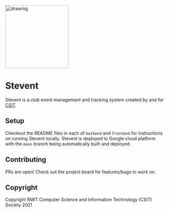 <img src="https://user-images.githubusercontent.com/16392483/121765875-6d564980-cb91-11eb-91c2-8e15512dd570.png" alt="drawing" width="200"/>

# Stevent

Stevent is a club event management and tracking system created by and for [CSIT](https://csitsociety.club/). 

## Setup

Checkout the README files in each of `backend` and `frontend` for instructions on running Stevent locally. Stevent is deployed to Google cloud platform with the `main` branch being automatically built and deployed.

## Contributing

PRs are open! Check out the project board for features/bugs to work on.

## Copyright

Copyright RMIT Computer Science and Information Technology (CSIT) Society 2021
